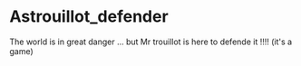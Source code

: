 # Astrouillot_defender
The world is in great danger ... but Mr trouillot is here to defende it !!!! (it's a game)

